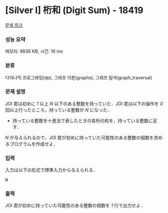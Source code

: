 # [Silver I] 桁和 (Digit Sum) - 18419 

[문제 링크](https://www.acmicpc.net/problem/18419) 

### 성능 요약

메모리: 9836 KB, 시간: 16 ms

### 분류

다이나믹 프로그래밍(dp), 그래프 이론(graphs), 그래프 탐색(graph_traversal)

### 문제 설명

<p>JOI 君は初めに <var>1</var> 以上 <var>N</var> 以下のある整数を持っていた．JOI 君は以下の操作を <var>0</var> 回以上行ったところ，持っている整数が <var>N</var> になった．</p>

<ul>
	<li>持っている整数を十進法で表したときの各桁の和を，持っている整数に足す．</li>
</ul>

<p><var>N</var> が与えられるので，JOI 君が初めに持っていた可能性のある整数の個数を求めるプログラムを作成せよ．</p>

### 입력 

 <p>入力は以下の形式で標準入力から与えられる．</p>

<pre><var>N</var></pre>

### 출력 

 <p>JOI 君が初めに持っていた可能性のある整数の個数を <var>1</var> 行で出力せよ．</p>

